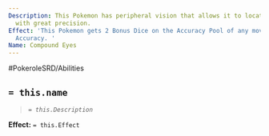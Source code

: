 ```yaml
---
Description: This Pokemon has peripheral vision that allows it to locate its targets
  with great precision.
Effect: 'This Pokemon gets 2 Bonus Dice on the Accuracy Pool of any move with Reduced
  Accuracy. '
Name: Compound Eyes
---
```


#PokeroleSRD/Abilities

## `= this.name`

> *`= this.Description`*

**Effect:** `= this.Effect`
